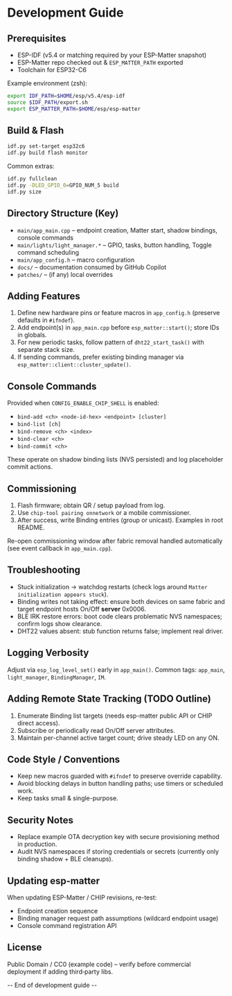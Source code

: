 # Development Guide

## Prerequisites
* ESP-IDF (v5.4 or matching required by your ESP-Matter snapshot)
* ESP-Matter repo checked out & `ESP_MATTER_PATH` exported
* Toolchain for ESP32-C6

Example environment (zsh):
```bash
export IDF_PATH=$HOME/esp/v5.4/esp-idf
source $IDF_PATH/export.sh
export ESP_MATTER_PATH=$HOME/esp/esp-matter
```

## Build & Flash
```bash
idf.py set-target esp32c6
idf.py build flash monitor
```
Common extras:
```bash
idf.py fullclean
idf.py -DLED_GPIO_0=GPIO_NUM_5 build
idf.py size
```

## Directory Structure (Key)
* `main/app_main.cpp` – endpoint creation, Matter start, shadow bindings, console commands
* `main/lights/light_manager.*` – GPIO, tasks, button handling, Toggle command scheduling
* `main/app_config.h` – macro configuration
* `docs/` – documentation consumed by GitHub Copilot
* `patches/` – (if any) local overrides

## Adding Features
1. Define new hardware pins or feature macros in `app_config.h` (preserve defaults in `#ifndef`).
2. Add endpoint(s) in `app_main.cpp` before `esp_matter::start()`; store IDs in globals.
3. For new periodic tasks, follow pattern of `dht22_start_task()` with separate stack size.
4. If sending commands, prefer existing binding manager via `esp_matter::client::cluster_update()`.

## Console Commands
Provided when `CONFIG_ENABLE_CHIP_SHELL` is enabled:
* `bind-add <ch> <node-id-hex> <endpoint> [cluster]`
* `bind-list [ch]`
* `bind-remove <ch> <index>`
* `bind-clear <ch>`
* `bind-commit <ch>`

These operate on shadow binding lists (NVS persisted) and log placeholder commit actions.

## Commissioning
1. Flash firmware; obtain QR / setup payload from log.
2. Use `chip-tool pairing onnetwork` or a mobile commissioner.
3. After success, write Binding entries (group or unicast). Examples in root README.

Re-open commissioning window after fabric removal handled automatically (see event callback in `app_main.cpp`).

## Troubleshooting
* Stuck initialization -> watchdog restarts (check logs around `Matter initialization appears stuck`).
* Binding writes not taking effect: ensure both devices on same fabric and target endpoint hosts On/Off **server** 0x0006.
* BLE IRK restore errors: boot code clears problematic NVS namespaces; confirm logs show clearance.
* DHT22 values absent: stub function returns false; implement real driver.

## Logging Verbosity
Adjust via `esp_log_level_set()` early in `app_main()`. Common tags: `app_main`, `light_manager`, `BindingManager`, `IM`.

## Adding Remote State Tracking (TODO Outline)
1. Enumerate Binding list targets (needs esp-matter public API or CHIP direct access).
2. Subscribe or periodically read On/Off server attributes.
3. Maintain per-channel active target count; drive steady LED on any ON.

## Code Style / Conventions
* Keep new macros guarded with `#ifndef` to preserve override capability.
* Avoid blocking delays in button handling paths; use timers or scheduled work.
* Keep tasks small & single-purpose.

## Security Notes
* Replace example OTA decryption key with secure provisioning method in production.
* Audit NVS namespaces if storing credentials or secrets (currently only binding shadow + BLE cleanups).

## Updating esp-matter
When updating ESP-Matter / CHIP revisions, re-test:
* Endpoint creation sequence
* Binding manager request path assumptions (wildcard endpoint usage)
* Console command registration API

## License
Public Domain / CC0 (example code) – verify before commercial deployment if adding third‑party libs.

-- End of development guide --
